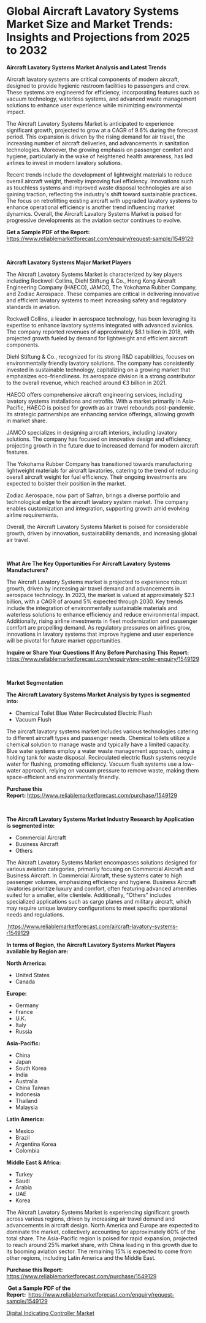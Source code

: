<p><h1>Global Aircraft Lavatory Systems Market Size and Market Trends: Insights and Projections from 2025 to 2032</h1></p><p><strong>Aircraft Lavatory Systems Market Analysis and Latest Trends</strong></p>
<p><p>Aircraft lavatory systems are critical components of modern aircraft, designed to provide hygienic restroom facilities to passengers and crew. These systems are engineered for efficiency, incorporating features such as vacuum technology, waterless systems, and advanced waste management solutions to enhance user experience while minimizing environmental impact.</p><p>The Aircraft Lavatory Systems Market is anticipated to experience significant growth, projected to grow at a CAGR of 9.6% during the forecast period. This expansion is driven by the rising demand for air travel, the increasing number of aircraft deliveries, and advancements in sanitation technologies. Moreover, the growing emphasis on passenger comfort and hygiene, particularly in the wake of heightened health awareness, has led airlines to invest in modern lavatory solutions.</p><p>Recent trends include the development of lightweight materials to reduce overall aircraft weight, thereby improving fuel efficiency. Innovations such as touchless systems and improved waste disposal technologies are also gaining traction, reflecting the industry's shift toward sustainable practices. The focus on retrofitting existing aircraft with upgraded lavatory systems to enhance operational efficiency is another trend influencing market dynamics. Overall, the Aircraft Lavatory Systems Market is poised for progressive developments as the aviation sector continues to evolve.</p></p>
<p><strong>Get a Sample PDF of the Report:&nbsp;</strong> <a href="https://www.reliablemarketforecast.com/enquiry/request-sample/1549129?utm_campaign=3178&utm_medium=2&utm_source=Github&utm_content=ia&utm_term=10042025&utm_id=aircraft-lavatory-systems">https://www.reliablemarketforecast.com/enquiry/request-sample/1549129</a></p>
<p>&nbsp;</p>
<p><strong>Aircraft Lavatory Systems Major Market Players</strong></p>
<p><p>The Aircraft Lavatory Systems Market is characterized by key players including Rockwell Collins, Diehl Stiftung & Co., Hong Kong Aircraft Engineering Company (HAECO), JAMCO, The Yokohama Rubber Company, and Zodiac Aerospace. These companies are critical in delivering innovative and efficient lavatory systems to meet increasing safety and regulatory standards in aviation.</p><p>Rockwell Collins, a leader in aerospace technology, has been leveraging its expertise to enhance lavatory systems integrated with advanced avionics. The company reported revenues of approximately $8.1 billion in 2018, with projected growth fueled by demand for lightweight and efficient aircraft components.</p><p>Diehl Stiftung & Co., recognized for its strong R&D capabilities, focuses on environmentally friendly lavatory solutions. The company has consistently invested in sustainable technology, capitalizing on a growing market that emphasizes eco-friendliness. Its aerospace division is a strong contributor to the overall revenue, which reached around €3 billion in 2021.</p><p>HAECO offers comprehensive aircraft engineering services, including lavatory systems installations and retrofits. With a market primarily in Asia-Pacific, HAECO is poised for growth as air travel rebounds post-pandemic. Its strategic partnerships are enhancing service offerings, allowing growth in market share.</p><p>JAMCO specializes in designing aircraft interiors, including lavatory solutions. The company has focused on innovative design and efficiency, projecting growth in the future due to increased demand for modern aircraft features.</p><p>The Yokohama Rubber Company has transitioned towards manufacturing lightweight materials for aircraft lavatories, catering to the trend of reducing overall aircraft weight for fuel efficiency. Their ongoing investments are expected to bolster their position in the market.</p><p>Zodiac Aerospace, now part of Safran, brings a diverse portfolio and technological edge to the aircraft lavatory system market. The company enables customization and integration, supporting growth amid evolving airline requirements. </p><p>Overall, the Aircraft Lavatory Systems Market is poised for considerable growth, driven by innovation, sustainability demands, and increasing global air travel.</p></p>
<p>&nbsp;</p>
<p><strong>What Are The Key Opportunities For Aircraft Lavatory Systems Manufacturers?</strong></p>
<p><p>The Aircraft Lavatory Systems market is projected to experience robust growth, driven by increasing air travel demand and advancements in aerospace technology. In 2023, the market is valued at approximately $2.1 billion, with a CAGR of around 5% expected through 2030. Key trends include the integration of environmentally sustainable materials and waterless solutions to enhance efficiency and reduce environmental impact. Additionally, rising airline investments in fleet modernization and passenger comfort are propelling demand. As regulatory pressures on airlines grow, innovations in lavatory systems that improve hygiene and user experience will be pivotal for future market opportunities.</p></p>
<p><strong>Inquire or Share Your Questions If Any Before Purchasing This Report:</strong> <a href="https://www.reliablemarketforecast.com/enquiry/pre-order-enquiry/1549129?utm_campaign=3178&utm_medium=2&utm_source=Github&utm_content=ia&utm_term=10042025&utm_id=aircraft-lavatory-systems">https://www.reliablemarketforecast.com/enquiry/pre-order-enquiry/1549129</a></p>
<p>&nbsp;</p>
<p><strong>Market Segmentation</strong></p>
<p><strong>The Aircraft Lavatory Systems Market Analysis by types is segmented into:</strong></p>
<p><ul><li>Chemical Toilet Blue Water Recirculated Electric Flush</li><li>Vacuum Flush</li></ul></p>
<p><p>The aircraft lavatory systems market includes various technologies catering to different aircraft types and passenger needs. Chemical toilets utilize a chemical solution to manage waste and typically have a limited capacity. Blue water systems employ a water waste management approach, using a holding tank for waste disposal. Recirculated electric flush systems recycle water for flushing, promoting efficiency. Vacuum flush systems use a low-water approach, relying on vacuum pressure to remove waste, making them space-efficient and environmentally friendly.</p></p>
<p><strong>Purchase this Report:&nbsp;</strong><a href="https://www.reliablemarketforecast.com/purchase/1549129?utm_campaign=3178&utm_medium=2&utm_source=Github&utm_content=ia&utm_term=10042025&utm_id=aircraft-lavatory-systems">https://www.reliablemarketforecast.com/purchase/1549129</a></p>
<p>&nbsp;</p>
<p><strong>The Aircraft Lavatory Systems Market Industry Research by Application is segmented into:</strong></p>
<p><ul><li>Commercial Aircraft</li><li>Business Aircraft</li><li>Others</li></ul></p>
<p><p>The Aircraft Lavatory Systems Market encompasses solutions designed for various aviation categories, primarily focusing on Commercial Aircraft and Business Aircraft. In Commercial Aircraft, these systems cater to high passenger volumes, emphasizing efficiency and hygiene. Business Aircraft lavatories prioritize luxury and comfort, often featuring advanced amenities suited for a smaller, elite clientele. Additionally, "Others" includes specialized applications such as cargo planes and military aircraft, which may require unique lavatory configurations to meet specific operational needs and regulations.</p></p>
<p><a href="https://www.reliablemarketforecast.com/aircraft-lavatory-systems-r1549129?utm_campaign=3178&utm_medium=2&utm_source=Github&utm_content=ia&utm_term=10042025&utm_id=aircraft-lavatory-systems">&nbsp;https://www.reliablemarketforecast.com/aircraft-lavatory-systems-r1549129</a></p>
<p><strong>In terms of Region, the Aircraft Lavatory Systems Market Players available by Region are:</strong></p>
<p>
    <p> <strong> North America: </strong>
        <ul>
            <li>United States</li>
            <li>Canada</li>
        </ul>
        </p> 
    <p> <strong> Europe: </strong>
        <ul>
            <li>Germany</li>
            <li>France</li>
            <li>U.K.</li>
            <li>Italy</li>
            <li>Russia</li>
        </ul>
        </p> 
    <p> <strong> Asia-Pacific: </strong>
        <ul>
            <li>China</li>
            <li>Japan</li>
            <li>South Korea</li>
            <li>India</li>
            <li>Australia</li>
            <li>China Taiwan</li>
            <li>Indonesia</li>
            <li>Thailand</li>
            <li>Malaysia</li>
        </ul>
        </p> 
    <p> <strong> Latin America: </strong>
        <ul>
            <li>Mexico</li>
            <li>Brazil</li>
            <li>Argentina Korea</li>
            <li>Colombia</li>
        </ul>
        </p> 
    <p> <strong> Middle East & Africa: </strong>
        <ul>
            <li>Turkey</li>
            <li>Saudi</li>
            <li>Arabia</li>
            <li>UAE</li>
            <li>Korea</li>
        </ul>
    </p>
    </p>
<p><p>The Aircraft Lavatory Systems Market is experiencing significant growth across various regions, driven by increasing air travel demand and advancements in aircraft design. North America and Europe are expected to dominate the market, collectively accounting for approximately 60% of the total share. The Asia-Pacific region is poised for rapid expansion, projected to reach around 25% market share, with China leading in this growth due to its booming aviation sector. The remaining 15% is expected to come from other regions, including Latin America and the Middle East.</p></p>
<p><strong>Purchase this Report: </strong><a href="https://www.reliablemarketforecast.com/purchase/1549129?utm_campaign=3178&utm_medium=2&utm_source=Github&utm_content=ia&utm_term=10042025&utm_id=aircraft-lavatory-systems">https://www.reliablemarketforecast.com/purchase/1549129</a></p>
<p>&nbsp;<strong>Get a Sample PDF of the Report:&nbsp;&nbsp;</strong><a href="https://www.reliablemarketforecast.com/enquiry/request-sample/1549129?utm_campaign=3178&utm_medium=2&utm_source=Github&utm_content=ia&utm_term=10042025&utm_id=aircraft-lavatory-systems">https://www.reliablemarketforecast.com/enquiry/request-sample/1549129</a></p>
<p><strong></strong></p>
<p><p><a href="https://github.com/giulyankela/Market-Research-Report-List-1/blob/main/digital-indicating-controller-market.md?utm_campaign=3178&utm_medium=2&utm_source=Github&utm_content=ia&utm_term=10042025&utm_id=aircraft-lavatory-systems">Digital Indicating Controller Market</a></p></p>